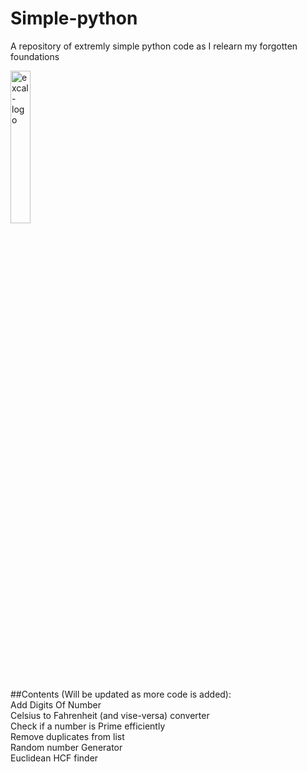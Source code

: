 # Simple-python
A repository of extremly simple python code as I relearn my forgotten foundations

<img src="https://user-images.githubusercontent.com/91800528/180815037-32aca979-c0f5-4905-a6c3-3c86be7d2ec7.png" alt="excal-logo" width="25%"/>

##Contents (Will be updated as more code is added): <br />
  Add Digits Of Number <br />
  Celsius to Fahrenheit (and vise-versa) converter <br />
  Check if a number is Prime efficiently <br />
  Remove duplicates from list <br />
  Random number Generator <br />
  Euclidean HCF finder
  

